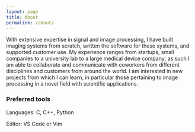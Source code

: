```yaml
---
layout: page
title: About
permalink: /about/
---
```


With extensive expertise in signal and image processing, I have built imaging systems from scratch, written the software for these systems, and supported customer use. My experience ranges from startups, small companies to a university lab to a large medical device company; as such I am able to collaborate and communicate with coworkers from different disciplines and customers from around the world. I am interested in new projects from which I can learn, in particular those pertaining to image processing in a novel field with scientific applications.


### Preferred tools
Languages: C, C++, Python

Editor: VS Code or Vim
